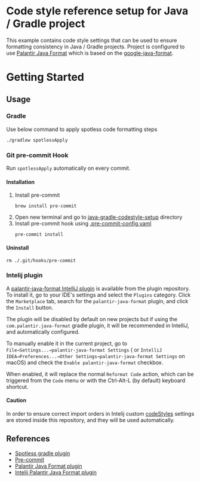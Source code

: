 # Code style reference setup for Java / Gradle project

This example contains code style settings that can be used to ensure formatting consistency in Java / Gradle projects.
Project is configured to use [Palantir Java Format](https://github.com/palantir/palantir-java-format) which is based on
the [google-java-format](https://github.com/google/google-java-format). 

# Getting Started

## Usage

### Gradle

Use below command to apply spotless code formatting steps

```shell
./gradlew spotlessApply
```

### Git pre-commit Hook

Run `spotlessApply` automatically on every commit.

#### Installation

1. Install pre-commit
   ```shell
   brew install pre-commit
   ```
2. Open new terminal and go to [java-gradle-codestyle-setup](./) directory
3. Install pre-commit hook using [.pre-commit-config.yaml](./.pre-commit-config.yaml)
   ```shell
   pre-commit install
   ```

#### Uninstall

```shell
rm ./.git/hooks/pre-commit
```

### Intelij plugin

A [palantir-java-format IntelliJ plugin](https://plugins.jetbrains.com/plugin/13180-palantir-java-format/)
is available from the plugin repository. To install it, go to your IDE's settings and select the `Plugins` category.
Click the `Marketplace` tab, search for the `palantir-java-format` plugin, and click the `Install` button.

The plugin will be disabled by default on new projects but if using the `com.palantir.java-format` gradle plugin, it
will be recommended in IntelliJ, and automatically configured.

To manually enable it in the current project, go to `File→Settings...→palantir-java-format Settings` (
or `IntelliJ IDEA→Preferences...→Other Settings→palantir-java-format Settings` on macOS) and check
the `Enable palantir-java-format` checkbox.

When enabled, it will replace the normal `Reformat Code` action, which can be triggered from the `Code` menu or with the
Ctrl-Alt-L (by default) keyboard shortcut.

#### Caution 

In order to ensure correct import orders in Intelij custom [codeStyles](./.idea/codeStyles) settings are stored inside this repository, and they will be used automatically.

## References

* [Spotless gradle plugin](https://github.com/diffplug/spotless/tree/main/plugin-gradle)
* [Pre-commit](https://pre-commit.com/#usage)
* [Palantir Java Format plugin](https://github.com/palantir/palantir-java-format)
* [Intelij Palantir Java Format plugin](https://plugins.jetbrains.com/plugin/13180-palantir-java-format/)
